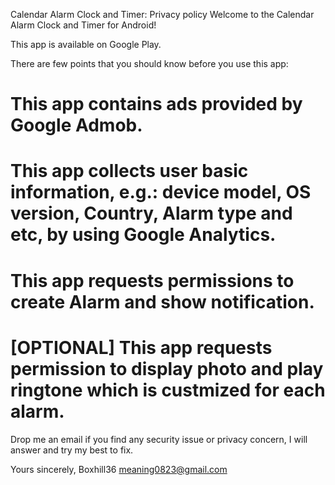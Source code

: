 Calendar Alarm Clock and Timer: Privacy policy
Welcome to the Calendar Alarm Clock and Timer for Android!

This app is available on Google Play.

There are few points that you should know before you use this app:
# This app contains ads provided by Google Admob.
# This app collects user basic information, e.g.: device model, OS version, Country, Alarm type and etc, by using Google Analytics.
# This app requests permissions to create Alarm and show notification.
# [OPTIONAL] This app requests permission to display photo and play ringtone which is custmized for each alarm.

Drop me an email if you find any security issue or privacy concern, I will answer and try my best to fix.

Yours sincerely,
Boxhill36
meaning0823@gmail.com
